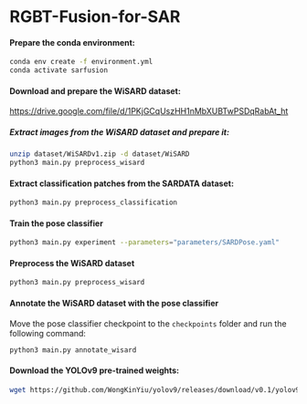 # RGBT-Fusion-for-SAR

#### Prepare the conda environment:

```bash
conda env create -f environment.yml
conda activate sarfusion
```

#### Download and prepare the WiSARD dataset:

https://drive.google.com/file/d/1PKjGCqUszHH1nMbXUBTwPSDqRabAt_ht

##### Extract images from the WiSARD dataset and prepare it:

```bash
unzip dataset/WiSARDv1.zip -d dataset/WiSARD
python3 main.py preprocess_wisard
```

#### Extract classification patches from the SARDATA dataset:

```bash
python3 main.py preprocess_classification
```

#### Train the pose classifier
    
```bash
python3 main.py experiment --parameters="parameters/SARDPose.yaml"
```

#### Preprocess the WiSARD dataset

```bash
python3 main.py preprocess_wisard
```

#### Annotate the WiSARD dataset with the pose classifier
Move the pose classifier checkpoint to the `checkpoints` folder and run the following command:

```bash
python3 main.py annotate_wisard
```

#### Download the YOLOv9 pre-trained weights:

```bash
wget https://github.com/WongKinYiu/yolov9/releases/download/v0.1/yolov9-c-converted.pt -O checkpoints/yolov9-c-converted.pt
```